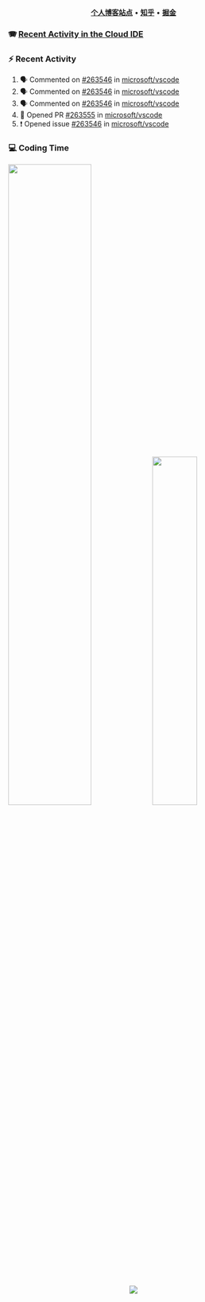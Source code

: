 <p align="center">
    <b><a href="https://yiliang.site">个人博客站点</a></b>
    •
    <b><a href="https://www.zhihu.com/people/Mrz2J">知乎</a></b>
    •
    <b><a href="https://juejin.im/user/2629687542813016">掘金</a></b>
</p>

### :accordion: [Recent Activity in the Cloud IDE](https://github.com/cloud-webide/.github)

### :zap: Recent Activity

<!--START_SECTION:activity-->

1. 🗣 Commented on [#263546](https://github.com/microsoft/vscode/issues/263546#issuecomment-3270093476) in [microsoft/vscode](https://github.com/microsoft/vscode)
2. 🗣 Commented on [#263546](https://github.com/microsoft/vscode/issues/263546#issuecomment-3235471110) in [microsoft/vscode](https://github.com/microsoft/vscode)
3. 🗣 Commented on [#263546](https://github.com/microsoft/vscode/issues/263546#issuecomment-3227361104) in [microsoft/vscode](https://github.com/microsoft/vscode)
4. 💪 Opened PR [#263555](https://github.com/microsoft/vscode/pull/263555) in [microsoft/vscode](https://github.com/microsoft/vscode)
5. ❗ Opened issue [#263546](https://github.com/microsoft/vscode/issues/263546) in [microsoft/vscode](https://github.com/microsoft/vscode)

<!--END_SECTION:activity-->

### 💻 Coding Time

<img align="" width="57.5%" src="https://github-readme-stats.vercel.app/api?username=yiliang114&hide_title=true&hide_border=true&show_icons=true&include_all_commits=true&line_height=21&theme=vue-dark&border_radius=0" /><img align="" width="42.4%" src="https://github-readme-stats.vercel.app/api/top-langs/?username=yiliang114&hide_title=true&hide_border=true&layout=compact&theme=vue-dark&border_radius=0" />

<div align="center">
    <img src="https://github-readme-streak-stats.herokuapp.com/?user=yiliang114" />
</div>
